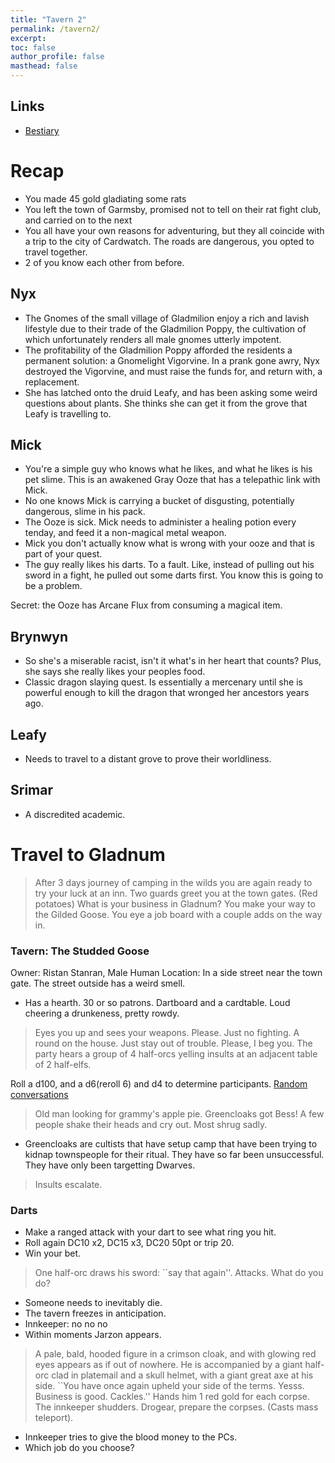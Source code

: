 ```yaml
---
title: "Tavern 2"
permalink: /tavern2/
excerpt: 
toc: false
author_profile: false
masthead: false
---
```

## Links
- [Bestiary](https://dr-eigenvalue.github.io/bestiary/)

# Recap

- You made 45 gold gladiating some rats
- You left the town of Garmsby, promised not to tell on their rat fight club, and carried on to the next
- You all have your own reasons for adventuring, but they all coincide with a trip to the city of Cardwatch. The roads are dangerous, you opted to travel together.
- 2 of you know each other from before.

## Nyx

- The Gnomes of the small village of Gladmilion enjoy a rich and lavish lifestyle due to their trade of the Gladmilion Poppy, the cultivation of which unfortunately renders all male gnomes utterly impotent.
- The profitability of the Gladmilion Poppy afforded the residents a permanent solution: a Gnomelight Vigorvine. In a prank gone awry, Nyx destroyed the Vigorvine, and must raise the funds for, and return with, a replacement.
- She has latched onto the druid Leafy, and has been asking some weird questions about plants. She thinks she can get it from the grove that Leafy is travelling to.

## Mick

- You're a simple guy who knows what he likes, and what he likes is his pet slime. This is an awakened Gray Ooze that has a telepathic link with Mick.
- No one knows Mick is carrying a bucket of disgusting, potentially dangerous, slime in his pack.
- The Ooze is sick. Mick needs to administer a healing potion every tenday, and feed it a non-magical metal weapon.
- Mick you don't actually know what is wrong with your ooze and that is part of your quest.
- The guy really likes his darts. To a fault. Like, instead of pulling out his sword in a fight, he pulled out some darts first. You know this is going to be a problem.

Secret: the Ooze has Arcane Flux from consuming a magical item.

##  Brynwyn

- So she's a miserable racist, isn't it what's in her heart that counts? Plus, she says she really likes your peoples food.
- Classic dragon slaying quest. Is essentially a mercenary until she is powerful enough to kill the dragon that wronged her ancestors years ago.

## Leafy

- Needs to travel to a distant grove to prove their worldliness.

## Srimar

- A discredited academic.

# Travel to Gladnum

> After 3 days journey of camping in the wilds you are again ready to try your luck at an inn.
> Two guards greet you at the town gates. (Red potatoes) What is your business in Gladnum?
> You make your way to the Gilded Goose. You eye a job board with a couple adds on the way in.

### Tavern: The Studded Goose
Owner: Ristan Stanran, Male Human
Location: In a side street near the town gate. The street outside has a weird smell.

- Has a hearth. 30 or so patrons. Dartboard and a cardtable. Loud cheering a drunkeness, pretty rowdy. 
> Eyes you up and sees your weapons. Please. Just no fighting. A round on the house. Just stay out of trouble. Please, I beg you.
> The party hears a group of 4 half-orcs yelling insults at an adjacent table of 2 half-elfs.

Roll a d100, and a d6(reroll 6) and d4 to determine participants.
[Random conversations](https://www.dndspeak.com/2021/05/13/100-prompts-for-idle-chit-chat-between-characters/)
> Old man looking for grammy's apple pie.
> Greencloaks got Bess! A few people shake their heads and cry out. Most shrug sadly.

- Greencloaks are cultists that have setup camp that have been trying to kidnap townspeople for their ritual. They have so far been unsuccessful. They have only been targetting Dwarves.

> Insults escalate.

### Darts
- Make a ranged attack with your dart to see what ring you hit.
- Roll again DC10 x2, DC15 x3, DC20 50pt or trip 20.
- Win your bet.

> One half-orc draws his sword: ``say that again''. Attacks. What do you do?

- Someone needs to inevitably die.
- The tavern freezes in anticipation.
- Innkeeper: no no no
- Within moments Jarzon appears.
 
> A pale, bald, hooded figure in a crimson cloak, and with glowing red eyes appears as if out of nowhere. He is accompanied by a giant half-orc clad in platemail and a skull helmet, with a giant great axe at his side. ``You have once again upheld your side of the terms. Yesss. Business is good. Cackles.'' Hands him 1 red gold for each corpse. The innkeeper shudders. Drogear, prepare the corpses. (Casts mass teleport).

- Innkeeper tries to give the blood money to the PCs.
- Which job do you choose?

